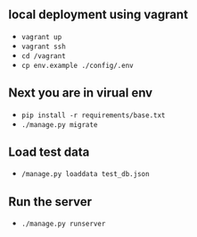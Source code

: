 ## local deployment using vagrant
* ``vagrant up``
* ``vagrant ssh``
* ``cd /vagrant``
* ``cp env.example ./config/.env``
## Next you are in virual env
* ``pip install -r requirements/base.txt``
* ``./manage.py migrate``
## Load test data
* ``/manage.py loaddata test_db.json``
## Run the server
* ``./manage.py runserver``